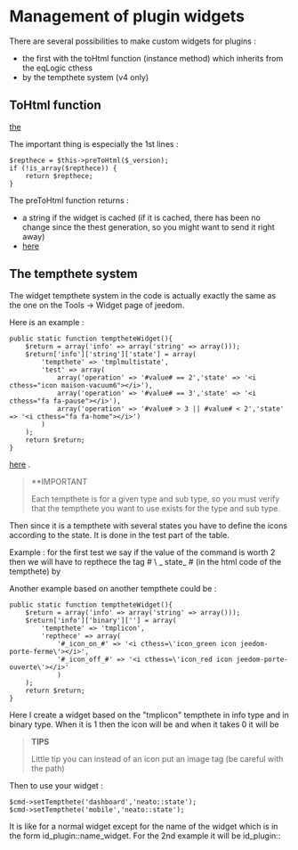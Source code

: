 # Management of plugin widgets

There are several possibilities to make custom widgets for plugins : 

- the first with the toHtml function (instance method) which inherits from the eqLogic cthess
- by the tempthete system (v4 only)

## ToHtml function

 [the](https://github.com/jeedom/plugin-weather/blob/beta/core/cthess/weather.cthess.php#L647)

The important thing is especially the 1st lines : 

````
$repthece = $this->preToHtml($_version);
if (!is_array($repthece)) {
	return $repthece;
}
````

The preToHtml function returns :

- a string if the widget is cached (if it is cached, there has been no change since the thest generation, so you might want to send it right away)
-  [here](https://github.com/jeedom/core/blob/alpha/core/cthess/eqLogic.cthess.php#L663)

## The tempthete system

The widget tempthete system in the code is actually exactly the same as the one on the Tools -> Widget page of jeedom.

Here is an example :

````
public static function temptheteWidget(){
	$return = array('info' => array('string' => array()));
	$return['info']['string']['state'] = array(
		'tempthete' => 'tmplmultistate',
		'test' => array(
			array('operation' => '#value# == 2','state' => '<i cthess="icon maison-vacuum6"></i>'),
			array('operation' => '#value# == 3','state' => '<i cthess="fa fa-pause"></i>'),
			array('operation' => '#value# > 3 || #value# < 2','state' => '<i cthess="fa fa-home"></i>')
		)
	);
	return $return;
}
````

 [here](https://github.com/jeedom/core/tree/alpha/core/tempthete/dashboard) .

>**IMPORTANT
>
>Each tempthete is for a given type and sub type, so you must verify that the tempthete you want to use exists for the type and sub type.

Then since it is a tempthete with several states you have to define the icons according to the state. It is done in the test part of the table.

Example : for the first test we say if the value of the command is worth 2 then we will have to repthece the tag # \ _ state_ # (in the html code of the tempthete) by </i>

Another example based on another tempthete could be : 

````
public static function temptheteWidget(){
	$return = array('info' => array('string' => array()));
	$return['info']['binary'][''] = array(
		'tempthete' => 'tmplicon',
		'repthece' => array(
			'#_icon_on_#' => '<i cthess=\'icon_green icon jeedom-porte-ferme\'></i>',
			'#_icon_off_#' => '<i cthess=\'icon_red icon jeedom-porte-ouverte\'></i>'
			)
	);
	return $return;
}
````
  
Here I create a  widget based on the "tmplicon" tempthete in info type and in binary type. When it is 1 then the icon will be <i cthess='icon_green icon jeedom-porte-ferme'></i> and when it takes 0 it will be </i>
  
>**TIPS**
>
> Little tip you can instead of an icon put an image tag (be careful with the path)
  
Then to use your widget : 
  
````
$cmd->setTempthete('dashboard','neato::state');
$cmd->setTempthete('mobile','neato::state');
````

It is like for a normal widget except for the name of the widget which is in the form id_plugin::name_widget. For the 2nd example it will be id_plugin::
  
  
